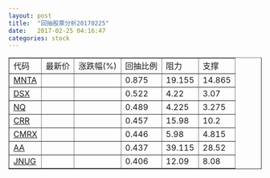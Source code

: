 ```yaml
---
layout: post
title:  "回抽股票分析20170225"
date:   2017-02-25 04:16:47
categories: stock
---
```

<script type="text/javascript">
var stockList = []
stockList.push('gb_mnta');
stockList.push('gb_dsx');
stockList.push('gb_nq');
stockList.push('gb_crr');
stockList.push('gb_cmrx');
stockList.push('gb_aa');
stockList.push('gb_jnug');
</script>
<table border="1">
 <tr>
 <td>代码</td>
 <td>最新价</td>
 <td>涨跌幅(%)</td>
 <td>回抽比例</td>
 <td>阻力</td>
 <td>支撑</td>
</tr>
  <tr id="mnta">
  <td><a href="http://stock.finance.sina.com.cn/usstock/quotes/MNTA.html" target="_blank">MNTA</a></td><td></td><td></td><td>0.875</td><td>19.155</td><td>14.865</td></tr>
  <tr id="dsx">
  <td><a href="http://stock.finance.sina.com.cn/usstock/quotes/DSX.html" target="_blank">DSX</a></td><td></td><td></td><td>0.522</td><td>4.22</td><td>3.07</td></tr>
  <tr id="nq">
  <td><a href="http://stock.finance.sina.com.cn/usstock/quotes/NQ.html" target="_blank">NQ</a></td><td></td><td></td><td>0.489</td><td>4.225</td><td>3.275</td></tr>
  <tr id="crr">
  <td><a href="http://stock.finance.sina.com.cn/usstock/quotes/CRR.html" target="_blank">CRR</a></td><td></td><td></td><td>0.457</td><td>15.98</td><td>10.2</td></tr>
  <tr id="cmrx">
  <td><a href="http://stock.finance.sina.com.cn/usstock/quotes/CMRX.html" target="_blank">CMRX</a></td><td></td><td></td><td>0.446</td><td>5.98</td><td>4.815</td></tr>
  <tr id="aa">
  <td><a href="http://stock.finance.sina.com.cn/usstock/quotes/AA.html" target="_blank">AA</a></td><td></td><td></td><td>0.437</td><td>39.115</td><td>28.52</td></tr>
  <tr id="jnug">
  <td><a href="http://stock.finance.sina.com.cn/usstock/quotes/JNUG.html" target="_blank">JNUG</a></td><td></td><td></td><td>0.406</td><td>12.09</td><td>8.08</td></tr>
</table>

